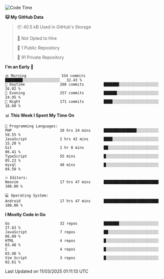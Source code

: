
<!--START_SECTION:waka-->
![Code Time](http://img.shields.io/badge/Code%20Time-5%2C775%20hrs%2051%20mins-blue)

**🐱 My GitHub Data** 

> 📦 40.5 kB Used in GitHub's Storage 
 > 
> 🚫 Not Opted to Hire
 > 
> 📜 1 Public Repository 
 > 
> 🔑 91 Private Repository 
 > 
**I'm an Early 🐤** 

```text
🌞 Morning                334 commits         ████████░░░░░░░░░░░░░░░░░   32.43 % 
🌆 Daytime                268 commits         ███████░░░░░░░░░░░░░░░░░░   26.02 % 
🌃 Evening                257 commits         ██████░░░░░░░░░░░░░░░░░░░   24.95 % 
🌙 Night                  171 commits         ████░░░░░░░░░░░░░░░░░░░░░   16.60 % 
```


📊 **This Week I Spent My Time On** 

```text
💬 Programming Languages: 
PHP                      10 hrs 24 mins      ███████████████░░░░░░░░░░   58.55 % 
JavaScript               2 hrs 42 mins       ████░░░░░░░░░░░░░░░░░░░░░   15.20 % 
Git                      1 hr 8 mins         ██░░░░░░░░░░░░░░░░░░░░░░░   06.41 % 
TypeScript               55 mins             █░░░░░░░░░░░░░░░░░░░░░░░░   05.23 % 
mysql                    48 mins             █░░░░░░░░░░░░░░░░░░░░░░░░   04.50 % 

🔥 Editors: 
Neovim                   17 hrs 47 mins      █████████████████████████   100.00 % 

💻 Operating System: 
Android                  17 hrs 47 mins      █████████████████████████   100.00 % 
```

**I Mostly Code in Go** 

```text
Go                       32 repos            ███████░░░░░░░░░░░░░░░░░░   27.83 % 
JavaScript               7 repos             ██░░░░░░░░░░░░░░░░░░░░░░░   06.09 % 
HTML                     4 repos             █░░░░░░░░░░░░░░░░░░░░░░░░   03.48 % 
C                        4 repos             █░░░░░░░░░░░░░░░░░░░░░░░░   03.48 % 
Vim Script               3 repos             █░░░░░░░░░░░░░░░░░░░░░░░░   02.61 % 
```




 Last Updated on 11/03/2025 01:11:13 UTC
<!--END_SECTION:waka-->
